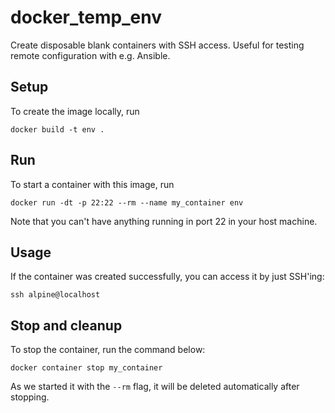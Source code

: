 # docker_temp_env

Create disposable blank containers with SSH access. Useful for testing remote configuration with e.g. Ansible.

## Setup

To create the image locally, run

```
docker build -t env .
```

## Run

To start a container with this image, run

```
docker run -dt -p 22:22 --rm --name my_container env 
```

Note that you can't have anything running in port 22 in your host machine.

## Usage

If the container was created successfully, you can access it by just SSH'ing:

```
ssh alpine@localhost
```

## Stop and cleanup

To stop the container, run the command below:

```
docker container stop my_container
```

As we started it with the `--rm` flag, it will be deleted automatically after stopping.
